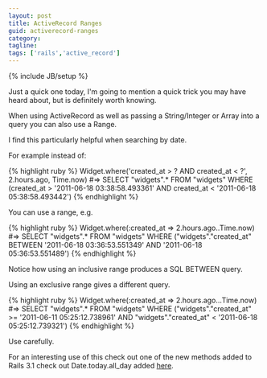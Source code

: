 ```yaml
---
layout: post
title: ActiveRecord Ranges
guid: activerecord-ranges
category:
tagline:
tags: ['rails','active_record']
---
```

{% include JB/setup %}

Just a quick one today, I'm going to mention a quick trick you may have heard about, but is definitely worth knowing.

When using ActiveRecord as well as passing a String/Integer or Array into a query you can also use a Range.

I find this particularly helpful when searching by date.

For example instead of:

{% highlight ruby %}
  Widget.where('created_at > ? AND created_at < ?', 2.hours.ago, Time.now)
    #=> SELECT "widgets".* FROM "widgets" WHERE (created_at > '2011-06-18 03:38:58.493361' AND created_at < '2011-06-18 05:38:58.493442')
{% endhighlight %}

You can use a range, e.g.

{% highlight ruby %}
  Widget.where(:created_at => 2.hours.ago..Time.now)
    #=> SELECT "widgets".* FROM "widgets" WHERE ("widgets"."created_at" BETWEEN '2011-06-18 03:36:53.551349' AND '2011-06-18 05:36:53.551489')
{% endhighlight %}

Notice how using an inclusive range produces a SQL BETWEEN query.

Using an exclusive range gives a different query.

{% highlight ruby %}
  Widget.where(:created_at => 2.hours.ago...Time.now)
    #=> SELECT "widgets".* FROM "widgets" WHERE ("widgets"."created_at" >= '2011-06-11 05:25:12.738961' AND "widgets"."created_at" < '2011-06-18 05:25:12.739321')
{% endhighlight %}

Use carefully.

For an interesting use of this check out one of the new methods added to Rails 3.1 check out Date.today.all_day added [here](https://github.com/rails/rails/blob/master/activesupport/lib/active_support/core_ext/time/calculations.rb#L251-274).
